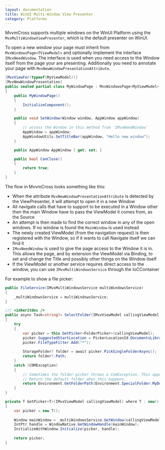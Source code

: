 ```yaml
---
layout: documentation
title: WinUI Multi-Window View Presenter
category: Platforms
---
```


MvvmCross supports multiple windows on the WinUI Platform using the `MvxMultiWindowViewPresenter`, which is the default presenter on WinUI.

To open a new window your page must inherit from `MvxWindowsPage<TViewModel>` and optionally implement the interface `IMvxNeedWindow`. The interface is used when you need access to the Window itself from the page your are presenting.
Additionally you need to annotate your page with `MvxNewWindowPresentationAttribute`.

```C#
[MvxViewFor(typeof(MyViewModel))]
[MvxNewWindowPresentation]
public sealed partial class MyWindowPage : MvxWindowsPage<MyViewModel>, IMvxNeedWindow
{
    public MyWindowPage()
    {
        InitializeComponent();
    }

    public void SetWindow(Window window, AppWindow appWindow)
    {
        // access the Window in this method from `IMvxNeedWindow`
        AppWindow = appWindow;
        AppWindowUtils.SetTitleBar(appWindow, "Hello new window");
    }

    public AppWindow AppWindow { get; set; }

    public bool CanClose()
    {
        return true;
    }
}
```

The flow in MvvmCross looks something like this:
- When the attribute `MvxNewWindowPresentationAttribute` is detected by the ViewPresenter, it will attempt to open it in a new Window
- All navigate calls that have to support to be executed in a Window other then the main Window have to pass the ViewModel it comes from, as the Source
- An attempt is then made to find the correct window in any of the open windows. If no window is found the `MainWindow` is used instead
- The newly created ViewModel (from the navigation request) is then registered with the Window, so if it wants to call Navigate itself we can find it
- `IMvxNeedWindow` is used to give the page access to the Window it is in. This allows the page, and by extension the ViewModel via Binding, to set and change the Title and possibly other things on the Window itself
- If the ViewModel or another service requires direct access to the window, you can use `IMvxMultiWindowsService` through the IoCContainer

For example to show a file picker:

```C#
public FileService(IMvxMultiWindowsService multiWindowsService)
{
    _multiWindowsService = multiWindowsService;
}

/// <inheritdoc />
public async Task<string?> SelectFolder(IMvxViewModel callingViewModel)
{
    try
    {
        var picker = this.GetPicker<FolderPicker>(callingViewModel);
        picker.SuggestedStartLocation = PickerLocationId.DocumentsLibrary;
        picker.FileTypeFilter.Add("*");
    
        StorageFolder? folder = await picker.PickSingleFolderAsync();
        return folder?.Path;
    }
    catch (COMException)
    {
        // Sometimes the folder picker throws a ComException. This appears to be an issue with the .NET framework.
        // Return the default folder when this happens.
        return Environment.GetFolderPath(Environment.SpecialFolder.MyDocuments);
    }
}

private T GetPicker<T>(IMvxViewModel callingViewModel) where T : new()
{
    var picker = new T();
    
    Window mainWindow = _multiWindowsService.GetWindow(callingViewModel);
    IntPtr handle = WindowNative.GetWindowHandle(mainWindow);
    InitializeWithWindow.Initialize(picker, handle);
    
    return picker;
}
```
